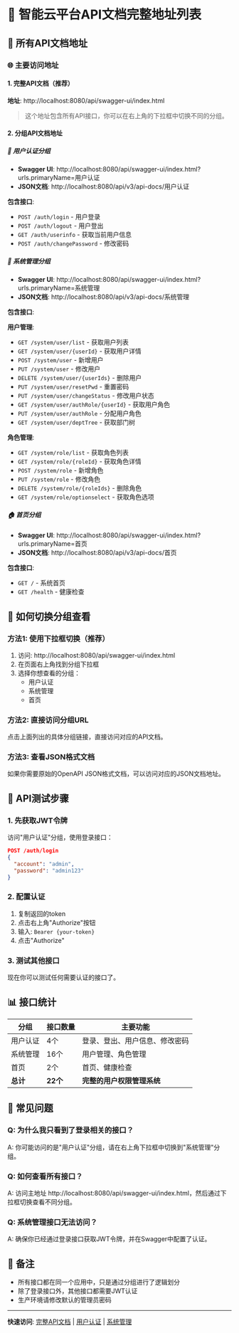# 🚀 智能云平台API文档完整地址列表

## 📖 所有API文档地址

### 🌐 主要访问地址

#### 1. 完整API文档（推荐）
**地址**: http://localhost:8080/api/swagger-ui/index.html

> 这个地址包含所有API接口，你可以在右上角的下拉框中切换不同的分组。

#### 2. 分组API文档地址

##### 🔐 用户认证分组
- **Swagger UI**: http://localhost:8080/api/swagger-ui/index.html?urls.primaryName=用户认证
- **JSON文档**: http://localhost:8080/api/v3/api-docs/用户认证

**包含接口**:
- `POST /auth/login` - 用户登录
- `POST /auth/logout` - 用户登出  
- `GET /auth/userinfo` - 获取当前用户信息
- `POST /auth/changePassword` - 修改密码

##### 👥 系统管理分组
- **Swagger UI**: http://localhost:8080/api/swagger-ui/index.html?urls.primaryName=系统管理
- **JSON文档**: http://localhost:8080/api/v3/api-docs/系统管理

**包含接口**:

**用户管理**:
- `GET /system/user/list` - 获取用户列表
- `GET /system/user/{userId}` - 获取用户详情
- `POST /system/user` - 新增用户
- `PUT /system/user` - 修改用户
- `DELETE /system/user/{userIds}` - 删除用户
- `PUT /system/user/resetPwd` - 重置密码
- `PUT /system/user/changeStatus` - 修改用户状态
- `GET /system/user/authRole/{userId}` - 获取用户角色
- `PUT /system/user/authRole` - 分配用户角色
- `GET /system/user/deptTree` - 获取部门树

**角色管理**:
- `GET /system/role/list` - 获取角色列表
- `GET /system/role/{roleId}` - 获取角色详情
- `POST /system/role` - 新增角色
- `PUT /system/role` - 修改角色
- `DELETE /system/role/{roleIds}` - 删除角色
- `GET /system/role/optionselect` - 获取角色选项

##### 🏠 首页分组
- **Swagger UI**: http://localhost:8080/api/swagger-ui/index.html?urls.primaryName=首页
- **JSON文档**: http://localhost:8080/api/v3/api-docs/首页

**包含接口**:
- `GET /` - 系统首页
- `GET /health` - 健康检查

## 🎯 如何切换分组查看

### 方法1: 使用下拉框切换（推荐）
1. 访问: http://localhost:8080/api/swagger-ui/index.html
2. 在页面右上角找到分组下拉框
3. 选择你想查看的分组：
   - 用户认证
   - 系统管理  
   - 首页

### 方法2: 直接访问分组URL
点击上面列出的具体分组链接，直接访问对应的API文档。

### 方法3: 查看JSON格式文档
如果你需要原始的OpenAPI JSON格式文档，可以访问对应的JSON文档地址。

## 🔧 API测试步骤

### 1. 先获取JWT令牌
访问"用户认证"分组，使用登录接口：
```json
POST /auth/login
{
  "account": "admin",
  "password": "admin123"
}
```

### 2. 配置认证
1. 复制返回的token
2. 点击右上角"Authorize"按钮
3. 输入: `Bearer {your-token}`
4. 点击"Authorize"

### 3. 测试其他接口
现在你可以测试任何需要认证的接口了。

## 📊 接口统计

| 分组 | 接口数量 | 主要功能 |
|------|----------|----------|
| 用户认证 | 4个 | 登录、登出、用户信息、修改密码 |
| 系统管理 | 16个 | 用户管理、角色管理 |
| 首页 | 2个 | 首页、健康检查 |
| **总计** | **22个** | **完整的用户权限管理系统** |

## 🚨 常见问题

### Q: 为什么我只看到了登录相关的接口？
A: 你可能访问的是"用户认证"分组，请在右上角下拉框中切换到"系统管理"分组。

### Q: 如何查看所有接口？
A: 访问主地址 http://localhost:8080/api/swagger-ui/index.html，然后通过下拉框切换查看不同分组。

### Q: 系统管理接口无法访问？
A: 确保你已经通过登录接口获取JWT令牌，并在Swagger中配置了认证。

## 📝 备注

- 所有接口都在同一个应用中，只是通过分组进行了逻辑划分
- 除了登录接口外，其他接口都需要JWT认证
- 生产环境请修改默认的管理员密码

---

**快速访问**: [完整API文档](http://localhost:8080/api/swagger-ui/index.html) | [用户认证](http://localhost:8080/api/swagger-ui/index.html?urls.primaryName=用户认证) | [系统管理](http://localhost:8080/api/swagger-ui/index.html?urls.primaryName=系统管理) 